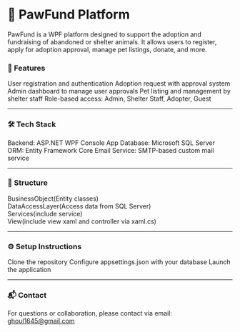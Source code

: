 # 🐾 PawFund Platform
PawFund is a WPF platform designed to support the adoption and fundraising of abandoned or shelter animals. It allows users to register, apply for adoption approval, manage pet listings, donate, and more.


### 🌟 Features
User registration and authentication
Adoption request with approval system
Admin dashboard to manage user approvals
Pet listing and management by shelter staff
Role-based access: Admin, Shelter Staff, Adopter, Guest
______________________________________________


### 🛠️ Tech Stack
Backend: ASP.NET WPF Console App
Database: Microsoft SQL Server
ORM: Entity Framework Core
Email Service: SMTP-based custom mail service
______________________________________________


### 📁 Structure
BusinessObject(Entity classes) <br>
DataAccessLayer(Access data from SQL Server) <br>
Services(include service) <br>
View(include view xaml and controller via xaml.cs)
______________________________________________


### ⚙️ Setup Instructions
Clone the repository
Configure appsettings.json with your database
Launch the application
______________________________________________


### 📬 Contact
For questions or collaboration, please contact via email: ghoul1645@gmail.com

